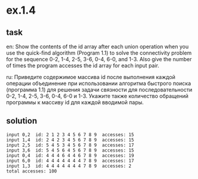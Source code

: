 # ex.1.4

## task

en: Show the contents of the id array after each union operation when
you use the quick-find algorithm (Program 1.1) to solve the
connectivity problem for the sequence 0-2, 1-4, 2-5, 3-6, 0-4, 6-0,
and 1-3. Also give the number of times the program accesses the id
array for each input pair.

ru: Приведите содержимое массива id после выполнения каждой операции
объединение при использовании алгоритма быстрого поиска (программа
1.1) для решения задачи связности для последовательности 0-2, 1-4,
2-5, 3-6, 0-4, 6-0 и 1-3. Укажите также количество обращений программы
к массиву id для каждой вводимой пары.

## solution
```
input 0,2  id: 2 1 2 3 4 5 6 7 8 9  accesses: 15
input 1,4  id: 2 4 2 3 4 5 6 7 8 9  accesses: 15
input 2,5  id: 5 4 5 3 4 5 6 7 8 9  accesses: 17
input 3,6  id: 5 4 5 6 4 5 6 7 8 9  accesses: 15
input 0,4  id: 4 4 4 6 4 4 6 7 8 9  accesses: 19
input 6,0  id: 4 4 4 4 4 4 4 7 8 9  accesses: 17
input 1,3  id: 4 4 4 4 4 4 4 7 8 9  accesses: 2
total accesses: 100

```
